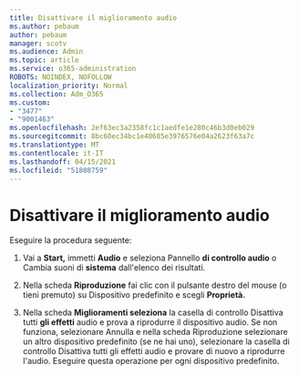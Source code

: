 ```yaml
---
title: Disattivare il miglioramento audio
ms.author: pebaum
author: pebaum
manager: scotv
ms.audience: Admin
ms.topic: article
ms.service: o365-administration
ROBOTS: NOINDEX, NOFOLLOW
localization_priority: Normal
ms.collection: Adm_O365
ms.custom:
- "3477"
- "9001463"
ms.openlocfilehash: 2ef63ec3a2358fc1c1aedfe1e280c46b3d0eb029
ms.sourcegitcommit: 8bc60ec34bc1e40685e3976576e04a2623f63a7c
ms.translationtype: MT
ms.contentlocale: it-IT
ms.lasthandoff: 04/15/2021
ms.locfileid: "51808759"
---
```

# <a name="turn-off-audio-enhancement"></a>Disattivare il miglioramento audio

Eseguire la procedura seguente:

1. Vai a **Start,** immetti **Audio** e seleziona Pannello **di controllo audio** o Cambia suoni di **sistema** dall'elenco dei risultati.

2. Nella scheda **Riproduzione** fai clic con il pulsante destro del mouse (o tieni premuto) su Dispositivo predefinito e scegli **Proprietà.**

3. Nella scheda **Miglioramenti seleziona** la casella di controllo Disattiva tutti **gli effetti** audio e prova a riprodurre il dispositivo audio. Se non funziona, selezionare Annulla e  nella scheda Riproduzione selezionare un altro dispositivo predefinito  (se ne hai uno), selezionare la casella di controllo Disattiva tutti gli effetti audio e provare di nuovo a riprodurre l'audio.  Eseguire questa operazione per ogni dispositivo predefinito.
